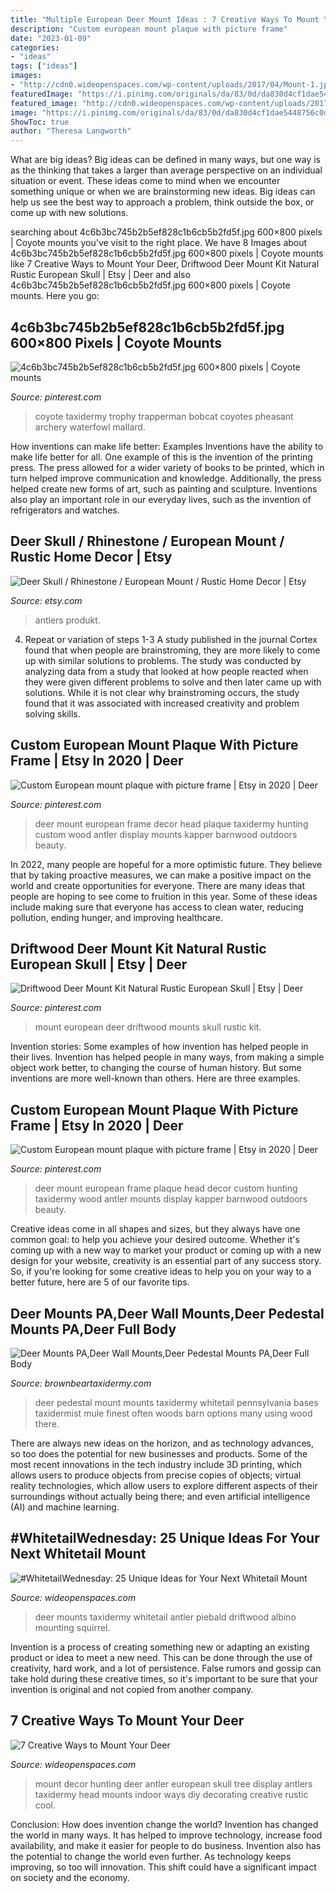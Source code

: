 ```yaml
---
title: "Multiple European Deer Mount Ideas : 7 Creative Ways To Mount Your Deer"
description: "Custom european mount plaque with picture frame"
date: "2023-01-09"
categories:
- "ideas"
tags: ["ideas"]
images:
- "http://cdn0.wideopenspaces.com/wp-content/uploads/2017/04/Mount-1.jpg"
featuredImage: "https://i.pinimg.com/originals/da/83/0d/da830d4cf1dae5448756c0d56422676f.jpg"
featured_image: "http://cdn0.wideopenspaces.com/wp-content/uploads/2017/04/Mount-1.jpg"
image: "https://i.pinimg.com/originals/da/83/0d/da830d4cf1dae5448756c0d56422676f.jpg"
ShowToc: true
author: "Theresa Langworth"
---
```



What are big ideas?
Big ideas can be defined in many ways, but one way is as the thinking that takes a larger than average perspective on an individual situation or event. These ideas come to mind when we encounter something unique or when we are brainstorming new ideas. Big ideas can help us see the best way to approach a problem, think outside the box, or come up with new solutions.

	

		
searching about 4c6b3bc745b2b5ef828c1b6cb5b2fd5f.jpg 600×800 pixels | Coyote mounts you've visit to the right place. We have 8 Images about 4c6b3bc745b2b5ef828c1b6cb5b2fd5f.jpg 600×800 pixels | Coyote mounts like 7 Creative Ways to Mount Your Deer, Driftwood Deer Mount Kit Natural Rustic European Skull | Etsy | Deer and also 4c6b3bc745b2b5ef828c1b6cb5b2fd5f.jpg 600×800 pixels | Coyote mounts. Here you go:
		
    
## 4c6b3bc745b2b5ef828c1b6cb5b2fd5f.jpg 600×800 Pixels | Coyote Mounts

<img loading=lazy src="https://i.pinimg.com/originals/f1/45/20/f14520c79c66dffd0da5e5006b02c235.jpg" onerror="this.onerror=null;this.src='https://tse3.mm.bing.net/th?id=OIP.EQFMPTpsQTU9VuTMtjHbzwHaJ4&amp;pid=15.1';" alt="4c6b3bc745b2b5ef828c1b6cb5b2fd5f.jpg 600×800 pixels | Coyote mounts">

_Source: pinterest.com_

>coyote taxidermy trophy trapperman bobcat coyotes pheasant archery waterfowl mallard. 

	

How inventions can make life better: Examples
Inventions have the ability to make life better for all. One example of this is the invention of the printing press. The press allowed for a wider variety of books to be printed, which in turn helped improve communication and knowledge. Additionally, the press helped create new forms of art, such as painting and sculpture. Inventions also play an important role in our everyday lives, such as the invention of refrigerators and watches.

    
## Deer Skull / Rhinestone / European Mount / Rustic Home Decor | Etsy

<img loading=lazy src="https://i.etsystatic.com/9800092/r/il/b2e755/633515258/il_1588xN.633515258_5n36.jpg" onerror="this.onerror=null;this.src='https://tse4.mm.bing.net/th?id=OIP.Ud_nL-ifbj9O9iDaxY1nwAHaLG&amp;pid=15.1';" alt="Deer Skull / Rhinestone / European Mount / Rustic Home Decor | Etsy">

_Source: etsy.com_

>antlers produkt. 

	

4. Repeat or variation of steps 1-3
A study published in the journal Cortex found that when people are brainstroming, they are more likely to come up with similar solutions to problems. The study was conducted by analyzing data from a study that looked at how people reacted when they were given different problems to solve and then later came up with solutions. While it is not clear why brainstroming occurs, the study found that it was associated with increased creativity and problem solving skills.

    
## Custom European Mount Plaque With Picture Frame | Etsy In 2020 | Deer

<img loading=lazy src="https://i.pinimg.com/originals/da/83/0d/da830d4cf1dae5448756c0d56422676f.jpg" onerror="this.onerror=null;this.src='https://tse4.mm.bing.net/th?id=OIP.ZLyV0hHXCd42nLUeJmVfFgHaJ4&amp;pid=15.1';" alt="Custom European mount plaque with picture frame | Etsy in 2020 | Deer">

_Source: pinterest.com_

>deer mount european frame decor head plaque taxidermy hunting custom wood antler display mounts kapper barnwood outdoors beauty. 

	

In 2022, many people are hopeful for a more optimistic future. They believe that by taking proactive measures, we can make a positive impact on the world and create opportunities for everyone. There are many ideas that people are hoping to see come to fruition in this year. Some of these ideas include making sure that everyone has access to clean water, reducing pollution, ending hunger, and improving healthcare.

    
## Driftwood Deer Mount Kit Natural Rustic European Skull | Etsy | Deer

<img loading=lazy src="https://i.pinimg.com/736x/23/cd/f3/23cdf3916277b8fad1ab41f5ac84825e.jpg" onerror="this.onerror=null;this.src='https://tse4.mm.bing.net/th?id=OIP.NV-D4CX1NrhTe0jyis8cwgHaKV&amp;pid=15.1';" alt="Driftwood Deer Mount Kit Natural Rustic European Skull | Etsy | Deer">

_Source: pinterest.com_

>mount european deer driftwood mounts skull rustic kit. 

	

Invention stories: Some examples of how invention has helped people in their lives.
Invention has helped people in many ways, from making a simple object work better, to changing the course of human history. But some inventions are more well-known than others. Here are three examples.

    
## Custom European Mount Plaque With Picture Frame | Etsy In 2020 | Deer

<img loading=lazy src="https://i.pinimg.com/736x/da/83/0d/da830d4cf1dae5448756c0d56422676f.jpg" onerror="this.onerror=null;this.src='https://tse3.mm.bing.net/th?id=OIP.uyJzZbJd2AHOPFOhXjlFMgHaJ3&amp;pid=15.1';" alt="Custom European mount plaque with picture frame | Etsy in 2020 | Deer">

_Source: pinterest.com_

>deer mount european frame plaque head decor custom hunting taxidermy wood antler mounts display kapper barnwood outdoors beauty. 

	

Creative ideas come in all shapes and sizes, but they always have one common goal: to help you achieve your desired outcome. Whether it's coming up with a new way to market your product or coming up with a new design for your website, creativity is an essential part of any success story. So, if you're looking for some creative ideas to help you on your way to a better future, here are 5 of our favorite tips.

    
## Deer Mounts PA,Deer Wall Mounts,Deer Pedestal Mounts PA,Deer Full Body

<img loading=lazy src="https://www.brownbeartaxidermy.com/Deer-Pedestal-Mount-Pennsylvania/Deer-Pedestal-Mount-Ideas.jpg" onerror="this.onerror=null;this.src='https://tse4.mm.bing.net/th?id=OIP.ijNF1hLFCM9_CMxD00MK3gHaOr&amp;pid=15.1';" alt="Deer Mounts PA,Deer Wall Mounts,Deer Pedestal Mounts PA,Deer Full Body">

_Source: brownbeartaxidermy.com_

>deer pedestal mount mounts taxidermy whitetail pennsylvania bases taxidermist mule finest often woods barn options many using wood there. 

	

There are always new ideas on the horizon, and as technology advances, so too does the potential for new businesses and products. Some of the most recent innovations in the tech industry include 3D printing, which allows users to produce objects from precise copies of objects; virtual reality technologies, which allow users to explore different aspects of their surroundings without actually being there; and even artificial intelligence (AI) and machine learning.

    
## #WhitetailWednesday: 25 Unique Ideas For Your Next Whitetail Mount

<img loading=lazy src="http://cdn0.wideopenspaces.com/wp-content/uploads/2018/07/piebaldmount1.jpg" onerror="this.onerror=null;this.src='https://tse2.mm.bing.net/th?id=OIP.P4ujknv8YS0RnV3t2pJQugHaJ4&amp;pid=15.1';" alt="#WhitetailWednesday: 25 Unique Ideas for Your Next Whitetail Mount">

_Source: wideopenspaces.com_

>deer mounts taxidermy whitetail antler piebald driftwood albino mounting squirrel. 

	

Invention is a process of creating something new or adapting an existing product or idea to meet a new need. This can be done through the use of creativity, hard work, and a lot of persistence. False rumors and gossip can take hold during these creative times, so it's important to be sure that your invention is original and not copied from another company.

    
## 7 Creative Ways To Mount Your Deer

<img loading=lazy src="http://cdn0.wideopenspaces.com/wp-content/uploads/2017/04/Mount-1.jpg" onerror="this.onerror=null;this.src='https://tse2.mm.bing.net/th?id=OIP.CscYpWs6oyxdh7NsL85JJAHaNK&amp;pid=15.1';" alt="7 Creative Ways to Mount Your Deer">

_Source: wideopenspaces.com_

>mount decor hunting deer antler european skull tree display antlers taxidermy head mounts indoor ways diy decorating creative rustic cool. 

	

Conclusion: How does invention change the world?
Invention has changed the world in many ways. It has helped to improve technology, increase food availability, and make it easier for people to do business. Invention also has the potential to change the world even further. As technology keeps improving, so too will innovation. This shift could have a significant impact on society and the economy.

